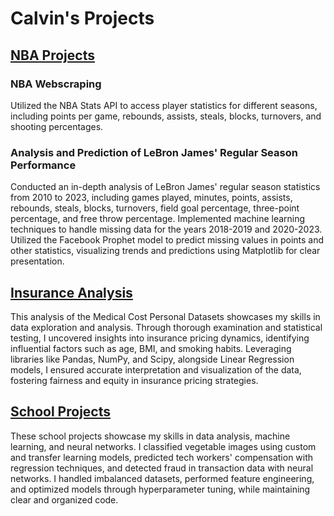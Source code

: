 # Calvin's Projects


## [NBA Projects](https://github.com/calvint13/NBA_Project)

### NBA Webscraping

Utilized the NBA Stats API to access player statistics for different seasons, including points per game, rebounds, assists, steals, blocks, turnovers, and shooting percentages.

### Analysis and Prediction of LeBron James' Regular Season Performance

Conducted an in-depth analysis of LeBron James' regular season statistics from 2010 to 2023, including games played, minutes, points, assists, rebounds, steals, blocks, turnovers, field goal percentage, three-point percentage, and free throw percentage. Implemented machine learning techniques to handle missing data for the years 2018-2019 and 2020-2023. Utilized the Facebook Prophet model to predict missing values in points and other statistics, visualizing trends and predictions using Matplotlib for clear presentation.


## [Insurance Analysis](https://github.com/calvint13/Insurance_Project)

This analysis of the Medical Cost Personal Datasets showcases my skills in data exploration and analysis. Through thorough examination and statistical testing, I uncovered insights into insurance pricing dynamics, identifying influential factors such as age, BMI, and smoking habits. Leveraging libraries like Pandas, NumPy, and Scipy, alongside Linear Regression models, I ensured accurate interpretation and visualization of the data, fostering fairness and equity in insurance pricing strategies.


## [School Projects](https://github.com/calvint13/School_Projects)

These school projects showcase my skills in data analysis, machine learning, and neural networks. I classified vegetable images using custom and transfer learning models, predicted tech workers' compensation with regression techniques, and detected fraud in transaction data with neural networks. I handled imbalanced datasets, performed feature engineering, and optimized models through hyperparameter tuning, while maintaining clear and organized code.
